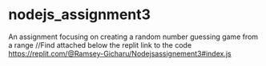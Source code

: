 # nodejs_assignment3
An assignment focusing on creating a random number guessing game from a range
//Find attached below the replit link to the code 
https://replit.com/@Ramsey-Gicharu/Nodejsassignement3#index.js
